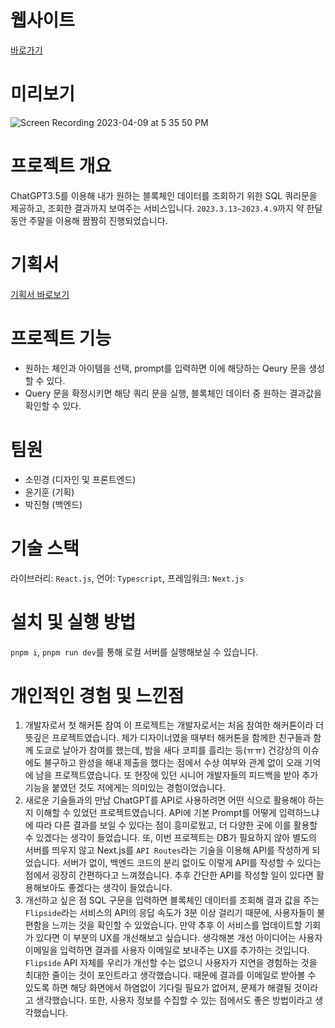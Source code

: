 # 웹사이트

[바로가기](https://www.chatshire.click/)

# 미리보기
![Screen Recording 2023-04-09 at 5 35 50 PM](https://user-images.githubusercontent.com/96381221/230763390-691e2f3a-8ced-48f9-9fe5-02716c426c27.gif)

# 프로젝트 개요

ChatGPT3.5를 이용해 내가 원하는 블록체인 데이터를 조회하기 위한 SQL 쿼리문을 제공하고, 조회한 결과까지 보여주는 서비스입니다. `2023.3.13~2023.4.9`까지 약 한달 동안 주말을 이용해 짬짬히 진행되었습니다. 

# 기획서

[기획서 바로보기](https://puzzle-roarer-58b.notion.site/f36f51d937c047a2a6028dbecd8528ba?pvs=4)

# 프로젝트 기능
- 원하는 체인과 아이템을 선택, prompt를 입력하면 이에 해당하는 Qeury 문을 생성할 수 있다.
- Query 문을 확정시키면 해당 쿼리 문을 실행, 블록체인 데이터 중 원하는 결과값을 확인할 수 있다.

# 팀원
- 소민경 (디자인 및 프론트엔드)
- 윤기훈 (기획)
- 박진형 (백엔드)

# 기술 스택

라이브러리: `React.js`,
언어: `Typescript`,
프레임워크: `Next.js`

# 설치 및 실행 방법

`pnpm i`, `pnpm run dev`를 통해 로컬 서버를 실행해보실 수 있습니다.

# 개인적인 경험 및 느낀점
1. 개발자로서 첫 해커톤 참여
이 프로젝트는 개발자로서는 처음 참여한 해커톤이라 더 뜻깊은 프로젝트였습니다. 제가 디자이너였을 때부터 해커톤을 함께한 친구들과 함께 도쿄로 날아가 참여를 했는데, 밤을 새다 코피를 흘리는 등(ㅠㅠ) 건강상의 이슈에도 불구하고 완성을 해내 제출을 했다는 점에서 수상 여부와 관계 없이 오래 기억에 남을 프로젝트였습니다. 또 현장에 있던 시니어 개발자들의 피드백을 받아 추가 기능을 붙였던 것도 저에게는 의미있는 경험이었습니다.
2. 새로운 기술들과의 만남
ChatGPT를 API로 사용하려면 어떤 식으로 활용해야 하는지 이해할 수 있었던 프로젝트였습니다. API에 기본 Prompt를 어떻게 입력하느냐에 따라 다른 결과를 보일 수 있다는 점이 흥미로웠고, 더 다양한 곳에 이를 활용할 수 있겠다는 생각이 들었습니다. 또, 이번 프로젝트는 DB가 필요하지 않아 별도의 서버를 띄우지 않고 Next.js를 `API Routes`라는 기술을 이용해 API를 작성하게 되었습니다. 서버가 없이, 백엔드 코드의 분리 없이도 이렇게 API를 작성할 수 있다는 점에서 굉장히 간편하다고 느껴졌습니다. 추후 간단한 API를 작성할 일이 있다면 활용해보아도 좋겠다는 생각이 들었습니다.
3. 개선하고 싶은 점
SQL 구문을 입력하면 블록체인 데이터를 조회해 결과 값을 주는 `Flipside`라는 서비스의 API의 응답 속도가 3분 이상 걸리기 때문에, 사용자들이 불편함을 느끼는 것을 확인할 수 있었습니다. 만약 추후 이 서비스를 업데이트할 기회가 있다면 이 부분의 UX를 개선해보고 싶습니다. 생각해본 개선 아이디어는 사용자 이메일을 입력하면 결과를 사용자 이메일로 보내주는 UX를 추가하는 것입니다. `Flipside` API 자체를 우리가 개선할 수는 없으니 사용자가 지연을 경험하는 것을 최대한 줄이는 것이 포인트라고 생각했습니다. 때문에 결과를 이메일로 받아볼 수 있도록 하면 해당 화면에서 하염없이 기다릴 필요가 없어져, 문제가 해결될 것이라고 생각했습니다. 또한, 사용자 정보를 수집할 수 있는 점에서도 좋은 방법이라고 생각했습니다.
